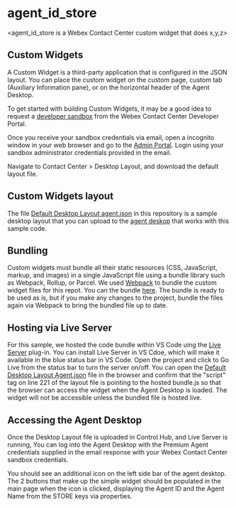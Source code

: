 # agent_id_store

<agent_id_store is a Webex Contact Center custom widget that does x,y,z>

## Custom Widgets
A Custom Widget is a third-party application that is configured in the JSON layout. You can place the custom widget on the custom page, custom tab (Auxiliary Information pane), or on the horizontal header of the Agent Desktop.

To get started with building Custom Widgets, it may be a good idea to request a [developer sandbox](https://developer.webex-cx.com/sandbox) from the Webex Contact Center Developer Portal.

Once you receive your sandbox credentials via email, open a incognito window in your web browser and go to the [Admin Portal](https://admin.webex.com). Login using your sandbox administrator credentials provided in the email.

Navigate to Contact Center > Desktop Layout, and download the default layout file.

## Custom Widgets layout
The file [Default Desktop Layout agent.json](https://github.com/Joezanini/agent_id_store/blob/main/Default%20Desktop%20Layout%20agent.json) in this repository is a sample desktop layout that you can upload to the [agent deskop](https://admin.webex.com/wxcc/desktop-experience/desktop-layouts) that works with this sample code.

## Bundling
Custom widgets must bundle all their static resources (CSS, JavaScript, markup, and images) in a single JavaScript file using a bundle library such as Webpack, Rollup, or Parcel. We used [Webpack](https://webpack.js.org/) to bundle the custom widget files for this repot. You can the bundle [here](https://github.com/Joezanini/agent_id_store/blob/main/dist/bundle.js). The bundle is ready to be used as is, but if you make any changes to the project, bundle the files again via Webpack to bring the bundled file up to date.

## Hosting via Live Server
For this sample, we hosted the code bundle within VS Code uing the [Live Server](https://marketplace.visualstudio.com/items?itemName=ritwickdey.LiveServer) plug-in. You can install Live Server in VS Cdoe, which will make it available in the blue status bar in VS Code. Open the project and click to Go Live from the status bar to turn the server on/off. You can open the [Default Desktop Layout Agent.json](https://github.com/Joezanini/agent_id_store/blob/5847475cb0050c92d4236d0cc3cb69dde421d704/Default%20Desktop%20Layout%20agent.json#L221) file in the browser and confirm that the "script" tag on line 221 of the layout file is pointing to the hosted bundle.js so that the browser can access the widget when the Agent Desktop is loaded. The widget will not be accessible unless the bundled file is hosted live.

## Accessing the Agent Desktop
Once the Desktop Layout file is uploaded in Control Hub, and Live Server is running,
You can log into the Agent Desktop with the Premium Agent credentials supplied in the
email response with your Webex Contact Center sandbox credentials.

You should see an additional icon on the left side bar of the agent desktop. The 2
buttons that make up the simple widget should be populated in the main page when the
icon is clicked, displaying the Agent ID and the Agent Name from the STORE keys via
properties.




